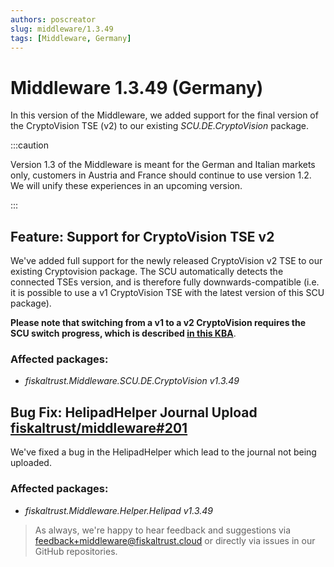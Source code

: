 ```yaml
---
authors: poscreator
slug: middleware/1.3.49
tags: [Middleware, Germany]
---
```


# Middleware 1.3.49 (Germany)
In this version of the Middleware, we added support for the final version of the CryptoVision TSE (v2) to our existing _SCU.DE.CryptoVision_ package.

<!--truncate-->

:::caution

Version 1.3 of the Middleware is meant for the German and Italian markets only, customers in Austria and France should continue to use version 1.2. We will unify these experiences in an upcoming version.

:::

## Feature: Support for CryptoVision TSE v2
We've added full support for the newly released CryptoVision v2 TSE to our existing Cryptovision package. The SCU automatically detects the connected TSEs version, and is therefore fully downwards-compatible (i.e. it is possible to use a v1 CryptoVision TSE with the latest version of this SCU package).

**Please note that switching from a v1 to a v2 CryptoVision requires the SCU switch progress, which is described [in this KBA](https://portal.fiskaltrust.de/KBArticle#/KA-01112)**.

### Affected packages:
- _fiskaltrust.Middleware.SCU.DE.CryptoVision v1.3.49_

## Bug Fix: HelipadHelper Journal Upload [fiskaltrust/middleware#201](https://github.com/fiskaltrust/middleware/issues/201)
We've fixed a bug in the HelipadHelper which lead to the journal not being uploaded.

### Affected packages:
- _fiskaltrust.Middleware.Helper.Helipad v1.3.49_


> As always, we're happy to hear feedback and suggestions via [feedback+middleware@fiskaltrust.cloud](mailto:feedback+middleware@fiskaltrust.cloud) or directly via issues in our GitHub repositories.
